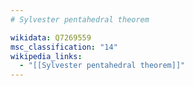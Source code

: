```yaml
---
# Sylvester pentahedral theorem

wikidata: Q7269559
msc_classification: "14"
wikipedia_links:
  - "[[Sylvester pentahedral theorem]]"
---
```

